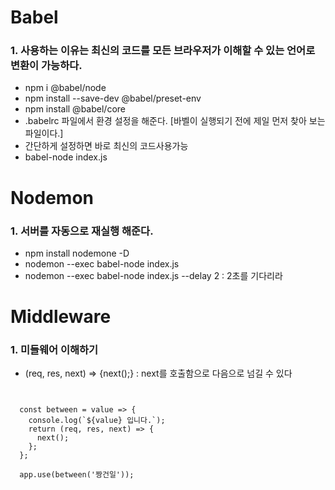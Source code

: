 # Babel

### 1. 사용하는 이유는 최신의 코드를 모든 브라우저가 이해할 수 있는 언어로 변환이 가능하다.

- npm i @babel/node
- npm install --save-dev @babel/preset-env
- npm install @babel/core
- .babelrc 파일에서 환경 설정을 해준다. [바벨이 실행되기 전에 제일 먼저 찾아 보는 파일이다.]
- 간단하게 설정하면 바로 최신의 코드사용가능
- babel-node index.js

# Nodemon

### 1. 서버를 자동으로 재실행 해준다.

- npm install nodemone -D
- nodemon --exec babel-node index.js
- nodemon --exec babel-node index.js --delay 2 : 2초를 기다리라

# Middleware

### 1. 미들웨어 이해하기

- (req, res, next) => {next();} : next를 호출함으로 다음으로 넘길 수 있다

<pre>
<code>

  const between = value => {
    console.log(`${value} 입니다.`);
    return (req, res, next) => {
      next();
    };
  };

  app.use(between('짱건일'));
</code>

</pre>
